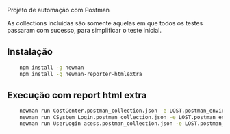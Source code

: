 Projeto de automação com Postman

As collections incluídas são somente aquelas em que todos os testes passaram com sucesso, para simplificar o teste inicial.

## Instalação
``` bash
	npm install -g newman
	npm install -g newman-reporter-htmlextra
```

## Execução com report html extra
``` bash
	newman run CostCenter.postman_collection.json -e LOST.postman_environment.json 
	newman run CSystem Login.postman_collection.json -e LOST.postman_environment.json 
	newman run UserLogin acess.postman_collection.json -e LOST.postman_environment.json 
```